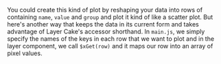 You could create this kind of plot by reshaping your data into rows of containing `name`, `value` and `group` and plot it kind of like a scatter plot. But here's another way that keeps the data in its current form and takes advantage of Layer Cake's accessor shorthand. In `main.js`, we simply specify the names of the keys in each row that we want to plot and in the layer component, we call `$xGet(row)` and it maps our row into an array of pixel values.
